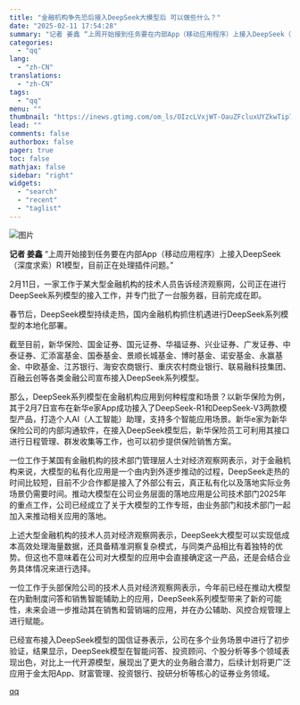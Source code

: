 ```yaml
---
title: "金融机构争先恐后接入DeepSeek大模型后 可以做些什么？"
date: "2025-02-11 17:54:28"
summary: "记者 姜鑫 “上周开始接到任务要在内部App（移动应用程序）上接入DeepSeek（深度求索）R1模..."
categories:
  - "qq"
lang:
  - "zh-CN"
translations:
  - "zh-CN"
tags:
  - "qq"
menu: ""
thumbnail: "https://inews.gtimg.com/om_ls/OIzcLVxjWT-OauZFcluxUYZkwTip7JNAYdNsepP8qwrmIAA_640360/0"
lead: ""
comments: false
authorbox: false
pager: true
toc: false
mathjax: false
sidebar: "right"
widgets:
  - "search"
  - "recent"
  - "taglist"
---
```


![图片](https://inews.gtimg.com/om_bt/OByOwcplJzHyyeRGInEamTuNBIlKxAxWYdMGWNSdVht88AA/641)

**记者 姜鑫** “上周开始接到任务要在内部App（移动应用程序）上接入DeepSeek（深度求索）R1模型，目前正在处理插件问题。”

2月11日，一家工作于某大型金融机构的技术人员告诉经济观察网，公司正在进行DeepSeek系列模型的接入工作，并专门批了一台服务器，目前完成在即。

春节后，DeepSeek模型持续走热，国内金融机构抓住机遇进行DeepSeek系列模型的本地化部署。

截至目前，新华保险、国金证券、国元证券、华福证券、兴业证券、广发证券、中泰证券、汇添富基金、国泰基金、景顺长城基金、博时基金、诺安基金、永赢基金、中欧基金、江苏银行、海安农商银行、重庆农村商业银行、联易融科技集团、百融云创等各类金融公司宣布接入DeepSeek系列模型。

那么，DeepSeek系列模型在金融机构应用到何种程度和场景？以新华保险为例，其于2月7日宣布在新华e家App成功接入了DeepSeek-R1和DeepSeek-V3两款模型产品，打造个人AI（人工智能）助理，支持多个智能应用场景。新华e家为新华保险公司的内部沟通软件，在接入DeepSeek模型后，新华保险员工可利用其接口进行日程管理、群发收集等工作，也可以初步提供保险销售方案。

一位工作于某国有金融机构的技术部门管理层人士对经济观察网表示，对于金融机构来说，大模型的私有化应用是一个由内到外逐步推动的过程，DeepSeek走热的时间比较短，目前不少合作都是接入了外部公有云，真正私有化以及落地实际业务场景仍需要时间。推动大模型在公司业务层面的落地应用是公司技术部门2025年的重点工作，公司已经成立了关于大模型的工作专班，由业务部门和技术部门一起加入来推动相关应用的落地。

上述大型金融机构的技术人员对经济观察网表示，DeepSeek大模型可以实现低成本高效处理海量数据，还具备精准洞察复杂模式，与同类产品相比有着独特的优势。但这也不意味着在公司对大模型的应用中会直接确定这一产品，还是会结合业务具体情况来进行选择。

一位工作于头部保险公司的技术人员对经济观察网表示，今年前已经在推动大模型在内勤制度问答和销售智能辅助上的应用，DeepSeek系列模型带来了新的可能性，未来会进一步推动其在销售和营销端的应用，并在办公辅助、风控合规管理上进行赋能。

已经宣布接入DeepSeek模型的国信证券表示，公司在多个业务场景中进行了初步验证，结果显示，DeepSeek模型在智能问答、投资顾问、个股分析等多个领域表现出色，对比上一代开源模型，展现出了更大的业务融合潜力，后续计划将更广泛应用于金太阳App、财富管理、投资银行、投研分析等核心的证券业务领域。

[qq](https://new.qq.com/rain/a/20250211A0717A00)
